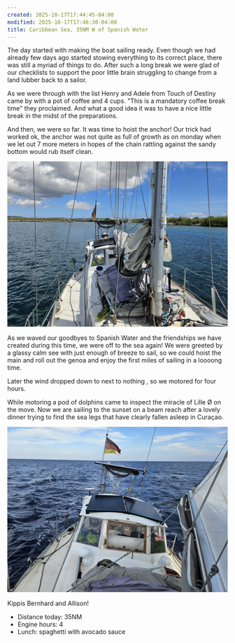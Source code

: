 ```yaml
---
created: 2025-10-17T17:44:45-04:00
modified: 2025-10-17T17:46:30-04:00
title: Caribbean Sea, 35NM W of Spanish Water
---
```


The day started with making the boat sailing ready. Even though we had already few days ago started stowing everything to its correct place, there was still a myriad of things to do. After such a long break we were glad of our checklists to support the poor little brain struggling to change from a land lubber back to a sailor.

As we were through with the list Henry and Adele from Touch of Destiny came by with a pot  of coffee and 4 cups. "This is a mandatory coffee break time" they proclaimed. And what a good idea it was to have a nice little break in the midst of the preparations. 

And then, we were so far. It was time to hoist the anchor! Our trick had worked ok, the anchor was not quite as full of growth as on monday when we let out 7 more meters in hopes of the chain rattling against the sandy bottom would rub itself clean. 

![Image](../2025/f2d493c0670992d5d2d063a58dcd4a50.jpg) 

As we waved our goodbyes to Spanish Water and the friendships we have created during this time, we were off to the sea again! We were greeted by a glassy calm see with just enough of breeze to sail, so we could hoist the main and roll out the genoa and enjoy the first miles of sailing in a loooong time. 

Later the wind dropped down to next to nothing  , so we motored for four hours.

 While motoring a pod of dolphins came to inspect the miracle of Lille Ø on the move. Now we are sailing to the sunset on a beam reach after a lovely dinner trying to find the sea legs that have clearly fallen asleep in Curaçao.

![Image](../2025/1c9d8f1d094d98e76b74a764d9bce619.jpg) 

Kippis Bernhard and Allison!

* Distance today: 35NM
* Engine hours: 4
* Lunch: spaghetti with avocado sauce
